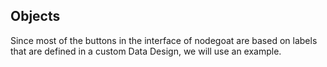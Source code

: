 ## Objects

Since most of the buttons in the interface of nodegoat are based on labels that are defined in a custom Data Design, we will use an example.
